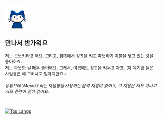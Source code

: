 <img src="Mona Whisper.gif" style="width: 80px;">

## 만나서 반가워요
<p>저는 모노키라고 해요. 그리고, 침대에서 장판을 켜고 따뜻하게 이불을 덮고 있는 것을 좋아하죠.<br>저는 따뜻한 걸 매우 좋아해요. 그래서, 여름에도 장판을 켜두고 자죠. (이 얘기를 들은 사람들은 왜 그러냐고 말하지만요.) </p>
<h6>유튜브에 'Monoki'라는 채널명을 사용하는 음악 채널이 있어요, 그 채널은 저도 아니고 저와 관련이 전혀 없어요.</h6>

<!-- [![Monokii's GitHub stats](https://github-readme-stats.vercel.app/api?username=monokii)](https://github.com/monokii/github-readme-stats) -->
<div style="display: flex; gap: 10px;">
  
  [![Top Langs](https://github-readme-stats.vercel.app/api/top-langs/?username=monokii&langs_count=8)](https://github.com/monokii/github-readme-stats)
</div>
<!--
**Monokii/Monokii** is a ✨ _special_ ✨ repository because its `README.md` (this file) appears on your GitHub profile.

Here are some ideas to get you started:

- 🔭 I’m currently working on ...
- 🌱 I’m currently learning ...
- 👯 I’m looking to collaborate on ...
- 🤔 I’m looking for help with ...
- 💬 Ask me about ...
- 📫 How to reach me: ...
- 😄 Pronouns: ...
- ⚡ Fun fact: ...
-->
